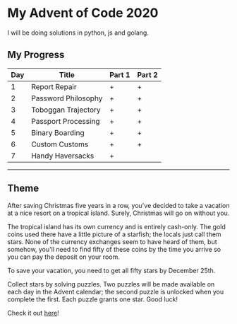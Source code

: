 # My Advent of Code 2020

I will be doing solutions in python, js and golang.

## My Progress

| Day | Title | Part 1 | Part 2 |
|---|---|---|---|
| 1 | Report Repair | + | + |
| 2 | Password Philosophy | + | + |
| 3 | Toboggan Trajectory | + | + |
| 4 | Passport Processing | + | + |
| 5 | Binary Boarding | + | + |
| 6 | Custom Customs | + | + |
| 7 | Handy Haversacks | + |   |


----

## Theme

After saving Christmas five years in a row, you've decided to take a vacation at a nice resort on a tropical island. Surely, Christmas will go on without you.

The tropical island has its own currency and is entirely cash-only. The gold coins used there have a little picture of a starfish; the locals just call them stars. None of the currency exchanges seem to have heard of them, but somehow, you'll need to find fifty of these coins by the time you arrive so you can pay the deposit on your room.

To save your vacation, you need to get all fifty stars by December 25th.

Collect stars by solving puzzles. Two puzzles will be made available on each day in the Advent calendar; the second puzzle is unlocked when you complete the first. Each puzzle grants one star. Good luck!

Check it out [here](https://adventofcode.com/2020)!